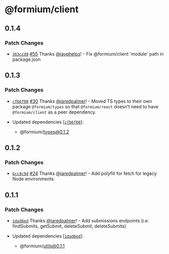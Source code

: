 # @formium/client

## 0.1.4

### Patch Changes

- [`363ccd9`](https://github.com/formium/formium/commit/363ccd96bf10183da6229729adcd8496eb0c2f76) [#55](https://github.com/formium/formium/pull/55) Thanks [@jayphelps](https://github.com/jayphelps)! - Fix @formium/client 'module' path in package.json

## 0.1.3

### Patch Changes

- [`cfb6f00`](https://github.com/formium/formium/commit/cfb6f008d52d124b5036fd466ccef87e0fa33046) [#30](https://github.com/formium/formium/pull/30) Thanks [@jaredpalmer](https://github.com/jaredpalmer)! - Moved TS types to their own package `@formium/types` so that `@formium/react` doesn't need to have `@formium/client` as a peer dependency.

- Updated dependencies [[`cfb6f00`](https://github.com/formium/formium/commit/cfb6f008d52d124b5036fd466ccef87e0fa33046)]:
  - @formium/types@0.1.2

## 0.1.2

### Patch Changes

- [`6cc8c9d`](https://github.com/formium/formium/commit/6cc8c9da092ed2f15bd78d5c36edbb3604969c4e) [#24](https://github.com/formium/formium/pull/24) Thanks [@jaredpalmer](https://github.com/jaredpalmer)! - Add polyfill for fetch for legacy Node environments

## 0.1.1

### Patch Changes

- [`1dad6ed`](https://github.com/formium/formium/commit/1dad6ed80313088e7d853167b7a31e337d81d2a0) Thanks [@jaredpalmer](https://github.com/jaredpalmer)! - Add submissions endpoints (i.e. findSubmits, getSubmit, deleteSubmit, deleteSubmits)

- Updated dependencies [[`1dad6ed`](https://github.com/formium/formium/commit/1dad6ed80313088e7d853167b7a31e337d81d2a0)]:
  - @formium/utils@0.1.1
